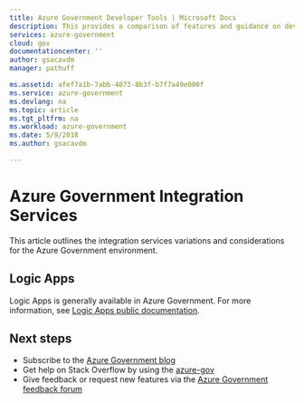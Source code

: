 ```yaml
---
title: Azure Government Developer Tools | Microsoft Docs
description: This provides a comparison of features and guidance on developing applications for Azure Government.
services: azure-government
cloud: gov
documentationcenter: ''
author: gsacavdm
manager: pathuff

ms.assetid: afef7a1b-7abb-4073-8b3f-b7f7a49e000f
ms.service: azure-government
ms.devlang: na
ms.topic: article
ms.tgt_pltfrm: na
ms.workload: azure-government
ms.date: 5/9/2018
ms.author: gsacavdm

---
```

# Azure Government Integration Services
This article outlines the integration services variations and considerations for the Azure Government environment.

## Logic Apps
Logic Apps is generally available in Azure Government.
For more information, see [Logic Apps public documentation](../logic-apps/logic-apps-overview.md).

## Next steps
* Subscribe to the [Azure Government blog](https://blogs.msdn.microsoft.com/azuregov/)
* Get help on Stack Overflow by using the [azure-gov](https://stackoverflow.com/questions/tagged/azure-gov)
* Give feedback or request new features via the [Azure Government feedback forum](https://feedback.azure.com/forums/558487-azure-government) 
